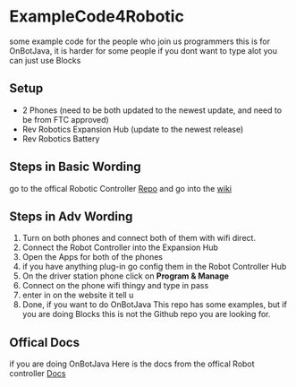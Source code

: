 # ExampleCode4Robotic

some example code for the people who join us programmers
this is for OnBotJava, it is harder for some people if you dont want to type alot you can just use Blocks

## Setup

- 2 Phones (need to be both updated to the newest update, and need to be from FTC approved)
- Rev Robotics Expansion Hub (update to the newest release)
- Rev Robotics Battery

## Steps in Basic Wording

go to the offical Robotic Controller [Repo](https://github.com/FIRST-Tech-Challenge/FtcRobotController) and go into the [wiki](https://github.com/FIRST-Tech-Challenge/FtcRobotController/wiki)

## Steps in Adv Wording

1. Turn on both phones and connect both of them with wifi direct.
2. Connect the Robot Controller into the Expansion Hub
3. Open the Apps for both of the phones
4. if you have anything plug-in go config them in the Robot Controller Hub
5. On the driver station phone click on **Program & Manage**
6. Connect on the phone wifi thingy and type in pass
7. enter in on the website it tell u 
8. Done, if you want to do OnBotJava This repo has some examples, but if you are doing Blocks this is not the Github repo you are looking for.

## Offical Docs

if you are doing OnBotJava Here is the docs from the offical Robot controller [Docs](https://javadoc.io/doc/org.firstinspires.ftc)

